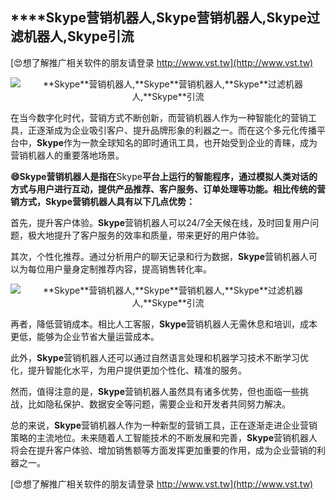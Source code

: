 ## ****Skype**营销机器人,**Skype**营销机器人,**Skype**过滤机器人,**Skype**引流**

[😍想了解推广相关软件的朋友请登录 http://www.vst.tw](http://www.vst.tw)

 <center><img src="https://vst.tw/MP4/tuiguang/png/0.png" alt="**Skype**营销机器人,**Skype**营销机器人,**Skype**过滤机器人,**Skype**引流"></center>

在当今数字化时代，营销方式不断创新，而营销机器人作为一种智能化的营销工具，正逐渐成为企业吸引客户、提升品牌形象的利器之一。而在这个多元化传播平台中，**Skype**作为一款全球知名的即时通讯工具，也开始受到企业的青睐，成为营销机器人的重要落地场景。

**😄**Skype**营销机器人是指在**Skype**平台上运行的智能程序，通过模拟人类对话的方式与用户进行互动，提供产品推荐、客户服务、订单处理等功能。相比传统的营销方式，**Skype**营销机器人具有以下几点优势：**

首先，提升客户体验。**Skype**营销机器人可以24/7全天候在线，及时回复用户问题，极大地提升了客户服务的效率和质量，带来更好的用户体验。

其次，个性化推荐。通过分析用户的聊天记录和行为数据，**Skype**营销机器人可以为每位用户量身定制推荐内容，提高销售转化率。

 <center><img src="https://vst.tw/MP4/tuiguang/png/4.png" alt="**Skype**营销机器人,**Skype**营销机器人,**Skype**过滤机器人,**Skype**引流"></center>

再者，降低营销成本。相比人工客服，**Skype**营销机器人无需休息和培训，成本更低，能够为企业节省大量运营成本。

此外，**Skype**营销机器人还可以通过自然语言处理和机器学习技术不断学习优化，提升智能化水平，为用户提供更加个性化、精准的服务。

然而，值得注意的是，**Skype**营销机器人虽然具有诸多优势，但也面临一些挑战，比如隐私保护、数据安全等问题，需要企业和开发者共同努力解决。

总的来说，**Skype**营销机器人作为一种新型的营销工具，正在逐渐走进企业营销策略的主流地位。未来随着人工智能技术的不断发展和完善，**Skype**营销机器人将会在提升客户体验、增加销售额等方面发挥更加重要的作用，成为企业营销的利器之一。

[😍想了解推广相关软件的朋友请登录 http://www.vst.tw](http://www.vst.tw)



